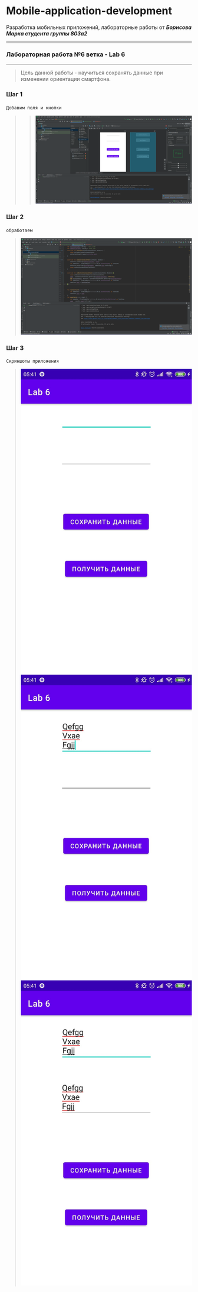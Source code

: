# Mobile-application-development
Разработка мобильных приложений, лабораторные работы от ***Борисова Марка студента группы 803а2***

---
### Лабораторная работа №6 ветка - Lab 6
---
> Цель данной работы - научиться сохранять данные при изменении ориентации смартфона.
### Шаг 1 
``Добавим поля и кнопки``
>>![img.png](img.png)
### Шаг 2
``обработаем``
>![img_2.png](img_2.png)
### Шаг 3
``Скриншоты приложения``
>![img_3.png](img_3.png)
>![img_4.png](img_4.png)
>![img_5.png](img_5.png)

